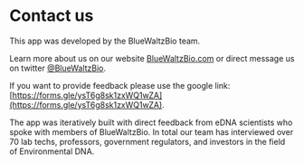 # Contact us

This app was developed by the BlueWaltzBio team.

Learn more about us on our website [BlueWaltzBio.com](http://BlueWaltzBio.com) or direct message us on twitter [@BlueWaltzBio](https://twitter.com/BlueWaltzBio).

If you want to provide feedback please use the google link: [https://forms.gle/ysT6g8sk1zxWQ1wZA](https://forms.gle/ysT6g8sk1zxWQ1wZA).

The app was iteratively built with direct feedback from eDNA scientists who spoke with members of BlueWaltzBio. In total our team has interviewed over 70 lab techs, professors, government regulators, and investors in the field of Environmental DNA.
